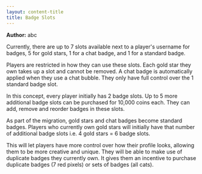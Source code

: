 ```yaml
---
layout: content-title
title: Badge Slots
---
```


<script>
$( document ).ready( function ( ) { $( 'h1' ).prepend( '<span class="badge badge-type">Profile</span>&nbsp;' ) } );
</script>

**Author:** abc

Currently, there are up to 7 slots available next to a player's username for badges, 5 for gold stars, 1 for a chat badge, and 1 for a standard badge.

Players are restricted in how they can use these slots. Each gold star they own takes up a slot and cannot be removed. A chat badge is automatically applied when they use a chat bubble. They only have full control over the 1 standard badge slot.

In this concept, every player initially has 2 badge slots. Up to 5 more additional badge slots can be purchased for 10,000 coins each. They can add, remove and reorder badges in these slots.

As part of the migration, gold stars and chat badges become standard badges. Players who currently own gold stars will initially have that number of additional badge slots i.e. 4 gold stars = 6 badge slots.

This will let players have more control over how their profile looks, allowing them to be more creative and unique. They will be able to make use of duplicate badges they currently own. It gives them an incentive to purchase duplicate badges (7 red pixels) or sets of badges (all cats).

<div class="content-linebreak"></div>
<div class="content-image" data-url="/docs/assets/images/concepts/badgeslots.png" data-width="600px" data-label=""></div>
<div class="content-linebreak"></div>


